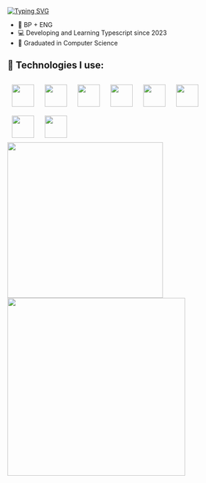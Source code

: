[![Typing SVG](https://readme-typing-svg.demolab.com?font=Fira+Code&duration=6000&pause=1000&color=9100F7&width=435&lines=Hi+👋;I'm+Yuri+;A+Jr.+Front-End+Dev;Who+wants+to+keep+learning+every+day;You+can+also+call+me+Songbird)](https://git.io/typing-svg)

<ul>
  <li> 🎴 BP + ENG </li>
  <li> 💻 Developing and Learning Typescript since 2023 </li>
  <li> 👻 Graduated in Computer Science </li>
</ul>

## 🚀 Technologies I use:</p>

<div> 
  <!-- Badges -->
  
  <img src="https://cdn.jsdelivr.net/gh/devicons/devicon@latest/icons/html5/html5-original.svg" width="50" style="margin: 10px;" />
  <img src="https://cdn.jsdelivr.net/gh/devicons/devicon@latest/icons/css3/css3-original.svg" width="50" style="margin: 10px;" />
  <img src="https://cdn.jsdelivr.net/gh/devicons/devicon@latest/icons/javascript/javascript-original.svg" width="50" style="margin: 10px;" />
  <img src="https://cdn.jsdelivr.net/gh/devicons/devicon@latest/icons/react/react-original.svg" width="50" style="margin: 10px;" />
  <img src="https://cdn.jsdelivr.net/gh/devicons/devicon@latest/icons/tailwindcss/tailwindcss-original.svg" width="50" style="margin: 10px;" />
  <img src="https://cdn.jsdelivr.net/gh/devicons/devicon@latest/icons/nodejs/nodejs-original.svg" width="50" style="margin: 10px;" />
  <img src="https://cdn.jsdelivr.net/gh/devicons/devicon@latest/icons/git/git-original.svg" width="50" style="margin: 10px;" />
  <img src="https://cdn.jsdelivr.net/gh/devicons/devicon@latest/icons/github/github-original.svg" width="50" style="margin: 10px;" />          
  
</div>

<div>
  <img align="center" width=350 src="https://github-readme-stats.vercel.app/api?username=YuriLFS&show_icons=true&theme=midnight-purple&hide_rank=true" /> 
  <img align="center" width=400 src="https://github-readme-stats.vercel.app/api/top-langs/?username=YuriLFS&theme=midnight-purple&layout=compact" />
</div>
